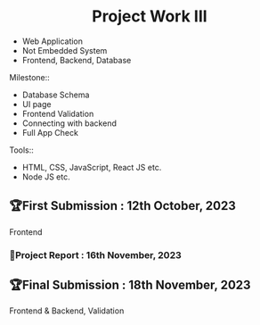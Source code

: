 <h1 align="center">Project Work III</h1>

- Web Application
- Not Embedded System
- Frontend, Backend, Database

Milestone::
- Database Schema
- UI page
- Frontend Validation
- Connecting with backend
- Full App Check

Tools::
- HTML, CSS, JavaScript, React JS etc.
- Node JS etc.

<h2>🏆First Submission : 12th October, 2023</h2>
Frontend

<h3>📜Project Report : 16th November, 2023</h3>

<h2>🏆Final Submission : 18th November, 2023</h2>
Frontend & Backend, Validation
